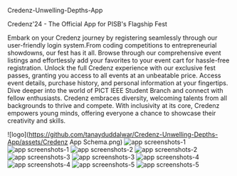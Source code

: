 Credenz-Unwelling-Depths-App
 
Credenz'24 - The Official App for PISB's Flagship Fest

Embark on your Credenz journey by registering seamlessly through our user-friendly login system.From coding competitions to entrepreneurial showdowns, our fest has it all. Browse through our comprehensive event listings and effortlessly add your favorites to your event cart for hassle-free registration.
Unlock the full Credenz experience with our exclusive fest passes, granting you access to all events at an unbeatable price. Access event details, purchase history, and personal information at your fingertips. Dive deeper into the world of PICT IEEE Student Branch and connect with fellow enthusiasts. Credenz embraces diversity, welcoming talents from all backgrounds to thrive and compete. With inclusivity at its core, Credenz empowers young minds, offering everyone a chance to showcase their creativity and skills.


![logo](https://github.com/tanayduddalwar/Credenz-Unwelling-Depths-App/assets/Credenz App Schema.png)
![app screenshots-1](https://github.com/tanayduddalwar/Credenz-Unwelling-Depths-App/assets/119003967/c1db7d51-ecf0-4424-970f-35e85395f30c)
![app screenshots-1](https://github.com/tanayduddalwar/Credenz-Unwelling-Depths-App/assets/119003967/c1db7d51-ecf0-4424-970f-35e85395f30c)
![app screenshots-2](https://github.com/tanayduddalwar/Credenz-Unwelling-Depths-App/assets/119003967/1915b4be-5b41-4ddc-9b6e-e766b65465fe)
![app screenshots-2](https://github.com/tanayduddalwar/Credenz-Unwelling-Depths-App/assets/119003967/1915b4be-5b41-4ddc-9b6e-e766b65465fe)
![app screenshots-3](https://github.com/tanayduddalwar/Credenz-Unwelling-Depths-App/assets/119003967/bec92aa0-aee4-4174-87a1-2fdeab5d14b8)
![app screenshots-3](https://github.com/tanayduddalwar/Credenz-Unwelling-Depths-App/assets/119003967/bec92aa0-aee4-4174-87a1-2fdeab5d14b8)
![app screenshots-4](https://github.com/tanayduddalwar/Credenz-Unwelling-Depths-App/assets/119003967/d068d2fa-cee7-445b-b7c4-aa2bf241d96d)
![app screenshots-4](https://github.com/tanayduddalwar/Credenz-Unwelling-Depths-App/assets/119003967/d068d2fa-cee7-445b-b7c4-aa2bf241d96d)
![app screenshots-5](https://github.com/tanayduddalwar/Credenz-Unwelling-Depths-App/assets/119003967/9381da72-b9ab-4560-9b3b-b7debaaa500d)
![app screenshots-5](https://github.com/tanayduddalwar/Credenz-Unwelling-Depths-App/assets/119003967/9381da72-b9ab-4560-9b3b-b7debaaa500d)
